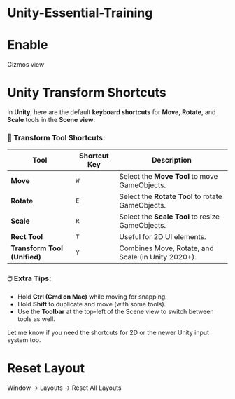 # Unity-Essential-Training
 
# Enable

Gizmos view

# Unity Transform Shortcuts
In **Unity**, here are the default **keyboard shortcuts** for **Move**, **Rotate**, and **Scale** tools in the **Scene view**:

### 🔧 Transform Tool Shortcuts:

| Tool                         | Shortcut Key | Description                                        |
| ---------------------------- | ------------ | -------------------------------------------------- |
| **Move**                     | `W`          | Select the **Move Tool** to move GameObjects.      |
| **Rotate**                   | `E`          | Select the **Rotate Tool** to rotate GameObjects.  |
| **Scale**                    | `R`          | Select the **Scale Tool** to resize GameObjects.   |
| **Rect Tool**                | `T`          | Useful for 2D UI elements.                         |
| **Transform Tool (Unified)** | `Y`          | Combines Move, Rotate, and Scale (in Unity 2020+). |

### 🖱️ Extra Tips:

* Hold **Ctrl (Cmd on Mac)** while moving for snapping.
* Hold **Shift** to duplicate and move (with some tools).
* Use the **Toolbar** at the top-left of the Scene view to switch between tools as well.

Let me know if you need the shortcuts for 2D or the newer Unity input system too.


# Reset Layout

Window -> Layouts -> Reset All Layouts

